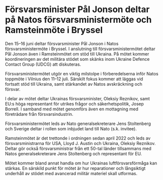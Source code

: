 # Försvarsminister Pål Jonson deltar på Natos försvarsministermöte och Ramsteinmöte i Bryssel

Den 15–16 juni deltar försvarsminister Pål Jonson i Natos försvarsministermöte i Bryssel. I anslutning till försvarsministermötet deltar Pål Jonson även i Ramsteinmötet om stöd till Ukraina. På mötet kommer koordineringen av det militära stödet som skänks inom Ukraine Defence Contact Group (UDCG) att diskuteras.

Försvarsministermötet utgör en viktig milstolpe i förberedelserna inför Natos toppmöte i Vilnius den 11–12 juli. Särskilt fokus kommer att läggas vid fortsatt stöd till Ukraina, samt stärkandet av Natos avskräckning och försvar.

I delar av mötet deltar Ukrainas försvarsminister, Oleksiy Reznikov, samt EU:s höga representant för utrikes frågor och säkerhetspolitik, Josep Borrell. I samband med mötet genomförs även en mottagning med företrädare från försvarsindustrin.

Försvarsministermötet leds av Nato generalsekreterare Jens Stoltenberg och Sverige deltar i rollen som inbjudet land till Nato (s.k. invitee).

Ramsteinmötet är det trettonde i ordningen sedan april 2022 och leds av försvarsministrarna för USA, Lloyd J. Austin och Ukraina, Oleksiy Reznikov. Deltar gör också försvarsministrar från ett 50-tal länder tillsammans med Natos generalsekreterare Jens Stoltenberg och representant för EU.

Mötet kommer bland annat handla om hur Ukrainas luftförsvarsförmåga kan stärkas. En särskild punkt för mötet är hur reparationer och långsiktigt underhåll av stödet med avancerad militär materiel skall utformas.
